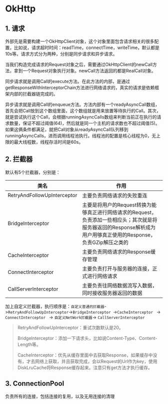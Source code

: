 # OkHttp

## 1. 请求
外部先是需要构建一个OkHttpClient对象，这个对象里面包含请求相关的很多配置，比如说，请求超时时间：readTime，connectTime，writeTime，默认都是10s等。请求方式分为两种，分别是同步请求和异步请求。

当我们构造完成请求的Request对象之后，需要通过OkHttpClient的newCall方法，拿到一个Request对象执行对象。newCall方法返回的都是RealCall对象。

同步请求就是调用Call的execute方法。在此方法的内部，是通过getResponseWithInterceptorChain方法进行网络请求的，真实的请求是依赖框架内部的拦截器链完成的。

异步请求就是调用Call的enqueue方法。方法内部有一个readyAsyncCall数组，首先会把Call放到这个数组里面，这个数组就是用来放置等待执行的Call。其次，就是尝试执行这个Call，会根据runningAsyncCalls数组来判断当前正在执行的请求数量，保证不超过阈值(64)，然后就是同一个主机的请求数也不超过阈值(5)。如果这俩条件都满足，就把Call对象从readyAsyncCall队列移到runningAsyncCalls，进而调用线程池执行。线程池的配置是核心线程为0，无上限的最大线程数，线程存活时间是60s。

## 2. 拦截器
默认有5个拦截器，分别是：

|类名|作用|
|---|---|
|RetryAndFollowUpInterceptor|主要负责网络请求的失败重连|
|BridgeInterceptor|主要是将用户的Request转换为能够真正进行网络请求的Request，负责添加一些相应头；其次就是将服务器返回的Response解析成为用户用够真正使用的Response，负责GZip解压之类的|
|CacheInterceptor|主要负责网络请求的Response缓存管理|
|ConnectInterceptor|主要负责打开与服务器的连接，正式进行网络请求|
|CallServerInterceptor|主要负责往网络数据流写入数据，同时接收服务器返回的数据|

加上自定义拦截器，执行顺序是：`自定义普通的拦截器`->`RetryAndFollowUpInterceptor`->`BridgeInterceptor `->`CacheInterceptor ` -> `ConnectInterceptor ` -> `自定义NetWork拦截器`-> `CallServerInterceptor`

> RetryAndFollowUpInterceptor：重试次数默认是20。
> 
> BridgeInterceptor：添加一下请求头，比如说Content-Type、Content-Length等。
> 
> CacheInterceptor：优先从缓存里面中去获取Response，如果缓存中没有，才去网络上获取，并且获取完成，会以Request的Url作为key，使用DiskLruCache将Response缓存起来。注意只有get方法才执行缓存。


## 3. ConnectionPool
负责所有的连接，包括连接的复用，以及无用连接的清理
